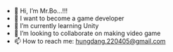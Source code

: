 - 👋 Hi, I’m Mr.Bo...!!!
- 👀 I want to become a game developer
- 🌱 I’m currently learning Unity
- 💞️ I’m looking to collaborate on making video game
- 📫 How to reach me: hungdang.220405@gmail.com


<!---
DangNguyenHung22042005/DangNguyenHung22042005 is a ✨ special ✨ repository because its `README.md` (this file) appears on your GitHub profile.
You can click the Preview link to take a look at your changes.
--->
